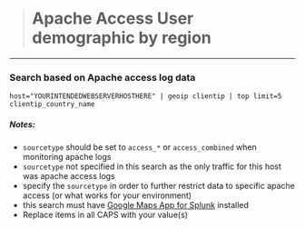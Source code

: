 ># Apache Access User demographic by region
-----

### Search based on Apache access log data

```
host="YOURINTENDEDWEBSERVERHOSTHERE" | geoip clientip | top limit=5 clientip_country_name
```

##### Notes:
- `sourcetype` should be set to `access_*` or `access_combined` when monitoring apache logs
- `sourcetype` not specified in this search as the only traffic for this host was apache access logs
- specify the `sourcetype` in order to further restrict data to specific apache access (or what works for your environment)
- this search must have [Google Maps App for Splunk](https://splunkbase.splunk.com/app/368/) installed
- Replace items in all CAPS with your value(s)

